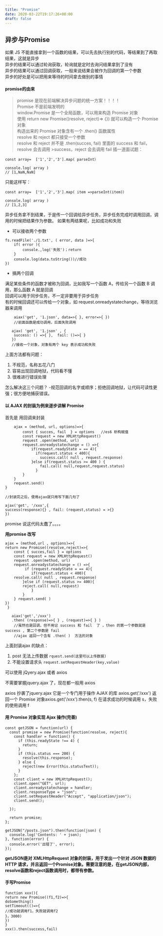 ```yaml
---
title: "Promise"
date: 2020-03-22T19:17:26+08:00
draft: false
---
```

## 异步与Promise
如果 JS 不能直接拿到一个函数的结果，可以先去执行别的代码，等结果到了再取结果，这就是异步<br>
异步的结果可以通过轮询获取，轮询就是定时去询问结果拿到了没有<br>
异步的结果可以通过回调获取，一般来说结果会被作为回调的第一个参数<br>
异步的好处是可以把用来等待的时间拿去做别的事情

#### promise的由来

>promise 是现在前端解决异步问题的统一方案！！！！<br>
>Promise 不是前端发明的<br>
>window.Promise 是一个全局函数，可以用来构造 Promise 对象<br>
>使用 return new Promise((resolve, reject)=> {}) 就可以构造一个 Promise 对象<br>
>构造出来的 Promise 对象含有一个 .then() 函数属性<br>
>resolve 和 reject 都只接受一个参数<br>
>resolve 和 reject 并不是 .then(succes, fail) 里面的 success 和 fail，resolve 会去调用 >success，reject 会去调用 fail
插一道面试题：

```
const array=  ['1','2','3'].map( parseInt）

console.log( array )
// [1,NaN,NaN]
```

只能这样写：

```
const array=  ['1','2','3'].map( item =>parseInt(item)）

console.log( array )
// [1,2,3]
```

异步任务拿不到结果，于是传一个回调给异步任务，异步任务完成时调用回调，调用的时候把结果作为参数。
如果有两结果呢，比如成功和失败

* 可以接收两个参数

```
fs.readFile('./1.txt', ( error, data )=>{
    if( error ){
        console.,log('失败')；return
    }
    console.log(data.toString())//成功
})
```

* 搞两个回调
  
满足某些条件的函数才被称为回调，比如我写一个函数 A，传给另一个函数 B 调用，那么函数 A 就是回调<br>
回调可以用于同步任务，不一定非要用于异步任务<br>
有的时候回调还可以传给一个对象，如 request.onreadystatechange，等待浏览器来调用

```
    aiax('get', '1.json', data=>{ }, error=>{ })
    //前面函数是成功调用，后面失败调用
   
   ajax( 'get', '1.json' , {
    success: () =>{ },  fail: ()=>{ }
   })
   //接收一个对象，对象有两个 key 表示成功和失败
```

上面方法都有问题：

1. 不规范，名称五花八门
2. 容易出现回调地狱，代码看不懂
3. 很难进行错误处理

怎么解决这三个问题？
-规范回调的名字或顺序；拒绝回调地狱，让代码可读性更强；很方便地捕获错误。

#### 以 AJAX 的封装为例来逐步讲解 Promise

首先是 用回调来封装

```
    ajax = (method, url, options)=>{
        const { succes, fail  } = options   //es6 析构赋值
        const request = new XMLHttpRequest()
        request .open(method, url)
        request.onreadystatechange = () =>{
            if(request.readyState = == 4){
              if(request.status < 400){
                success.call( null , request.response)
            }else if(request.status >= 400 ) {
                fail.call( null,request,request.status)
              }
        }
    }
    request.send()
} 

//封装完之后，使用ajax就只用写下面几句了

ajax('get', '/xxx',{
success(response){} , fail: (request,status) = >{}
})

```

promise 说这代码太蠢了。。。。

**用promise 改写**

```
ajax = (method,url , options)=>{ 
return new Promise((resolve,reject)=>{
    const { succes,fail } = options
    const request = new XMLHttpRequest() 
    request .open(method, url) 
    request.onreadystatechange = () =>{ 
         if (request.readyState = == 4){ 
            if(request.status < 400){ 
    resolve.call( null , request.response) 
        }else if (request.status >= 400){ 
        reject.call( null,request) 
            } 
        } 
    } request.send( )
})
 }
   
   aiax('get','/xxx')
   .then( (response)=>{ } , (request)=>{ } )
    //虽然也是回调，但不用记 success 和 fail  了 ，then 的第一个参数就是 success , 第二个参数是 fail
    //ajax 返回一个含有 .then( )  方法的对象
```

上面封装ajax 的缺点：

1. post 无法上传数据
`rquest.send(这里可以上传数据)`
2. 不能设置请求头
`request.setRequestHeader(key,value)`

可以使用 jQyery.ajax 或者 axios

不需要掌握jquery.ajax 了，现在都一般用 axios

axios 抄袭了jquery.ajax
它是一个专门用于操作 AJAX 的库
axios.get('/xxx') 返回一个 Promise 对象axios.get('/xxx').then(s, f) 在请求成功的时候调用 s，失败的使用调用 f

#### 用 Promise 对象实现 Ajax 操作(完善)

```
const getJSON = function(url) {
  const promise = new Promise(function(resolve, reject){
    const handler = function() {
      if (this.readyState !== 4) {
        return;
      }
      if (this.status === 200) {
        resolve(this.response);
      } else {
        reject(new Error(this.statusText));
      }
    };
    const client = new XMLHttpRequest();
    client.open("GET", url);
    client.onreadystatechange = handler;
    client.responseType = "json";
    client.setRequestHeader("Accept", "application/json");
    client.send();

  });

  return promise;
};

getJSON("/posts.json").then(function(json) {
  console.log('Contents: ' + json);
}, function(error) {
  console.error('出错了', error);
});
```

**getJSON是对 XMLHttpRequest 对象的封装，用于发出一个针对 JSON 数据的 HTTP 请求，并且返回一个Promise对象。需要注意的是，在getJSON内部，resolve函数和reject函数调用时，都带有参数。**

#### 手写Promise
```
function xxx(){
return new Promise((f1,f2)=>{
doSomething()
setTimeout(()=>{
//成功就调用f1，失败就调用f2
}，3000)
})
}
xxx().then(success,fail)
```
